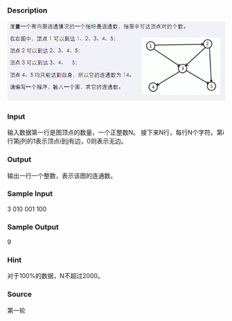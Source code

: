 
### Description
![](/JudgeOnline/images/2208.jpg)
### Input
输入数据第一行是图顶点的数量，一个正整数N。 接下来N行，每行N个字符。第i行第j列的1表示顶点i到j有边，0则表示无边。
### Output
输出一行一个整数，表示该图的连通数。
### Sample Input
3 
010 
001 
100 
### Sample Output
9
### Hint
对于100%的数据，N不超过2000。
### Source
第一轮